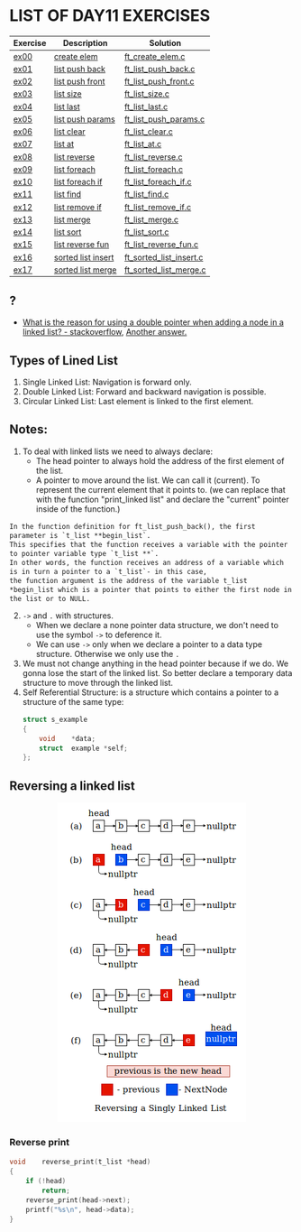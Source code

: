 # LIST OF DAY11 EXERCISES

|Exercise        |Description                    |Solution                     |
|-------------|-------------------------------|-----------------------------|
|[ex00](https://github.com/achrafelkhnissi/1337/blob/master/Piscine-2021/DAYS/DAY11/ex00)      |[create elem](https://github.com/achrafelkhnissi/1337/blob/master/Piscine-2021/DAYS/DAY11/ex00/README.md)          |[ft_create_elem.c](https://github.com/achrafelkhnissi/1337/blob/master/Piscine-2021/DAYS/DAY11/ex00/ft_create_elem.c) |
|[ex01](https://github.com/achrafelkhnissi/1337/blob/master/Piscine-2021/DAYS/DAY11/ex01)     |[list push back](https://github.com/achrafelkhnissi/1337/blob/master/Piscine-2021/DAYS/DAY11/ex01/README.md)  |[ft_list_push_back.c](https://github.com/achrafelkhnissi/1337/blob/master/Piscine-2021/DAYS/DAY11/ex01/ft_list_push_back.c)  |
|[ex02](https://github.com/achrafelkhnissi/1337/blob/master/Piscine-2021/DAYS/DAY11/ex02)   |[list push front](https://github.com/achrafelkhnissi/1337/blob/master/Piscine-2021/DAYS/DAY11/ex02/README.md)           |[ft_list_push_front.c](https://github.com/achrafelkhnissi/1337/blob/master/Piscine-2021/DAYS/DAY11/ex02/ft_list_push_front.c)         |
|[ex03](https://github.com/achrafelkhnissi/1337/blob/master/Piscine-2021/DAYS/DAY11/ex03)   |[list size](https://github.com/achrafelkhnissi/1337/blob/master/Piscine-2021/DAYS/DAY11/ex03/README.md)           |[ft_list_size.c](https://github.com/achrafelkhnissi/1337/blob/master/Piscine-2021/DAYS/DAY11/ex03/ft_list_size.c)      |
|[ex04](https://github.com/achrafelkhnissi/1337/blob/master/Piscine-2021/DAYS/DAY11/ex04)   |[list last](https://github.com/achrafelkhnissi/1337/blob/master/Piscine-2021/DAYS/DAY11/ex04/README.md)        |[ft_list_last.c](https://github.com/achrafelkhnissi/1337/blob/master/Piscine-2021/DAYS/DAY11/ex04/ft_list_last.c)  |
|[ex05](https://github.com/achrafelkhnissi/1337/blob/master/Piscine-2021/DAYS/DAY11/ex05)   |[list push params](https://github.com/achrafelkhnissi/1337/blob/master/Piscine-2021/DAYS/DAY11/ex05/README.md)       |[ft_list_push_params.c](https://github.com/achrafelkhnissi/1337/blob/master/Piscine-2021/DAYS/DAY11/ex05/ft_list_push_params.c)       |
|[ex06](https://github.com/achrafelkhnissi/1337/blob/master/Piscine-2021/DAYS/DAY11/ex06)   |[list clear](https://github.com/achrafelkhnissi/1337/blob/master/Piscine-2021/DAYS/DAY11/ex06/README.md)           |[ft_list_clear.c](https://github.com/achrafelkhnissi/1337/blob/master/Piscine-2021/DAYS/DAY11/ex06/ft_list_clear.c) |
|[ex07](https://github.com/achrafelkhnissi/1337/blob/master/Piscine-2021/DAYS/DAY11/ex07)   |[list at](https://github.com/achrafelkhnissi/1337/blob/master/Piscine-2021/DAYS/DAY11/ex07/README.md)        |[ft_list_at.c](https://github.com/achrafelkhnissi/1337/blob/master/Piscine-2021/DAYS/DAY11/ex07/ft_list_at.c)       |
|[ex08](https://github.com/achrafelkhnissi/1337/blob/master/Piscine-2021/DAYS/DAY11/ex08)   |[list reverse](https://github.com/achrafelkhnissi/1337/blob/master/Piscine-2021/DAYS/DAY11/ex08/README.md)     |[ft_list_reverse.c](https://github.com/achrafelkhnissi/1337/blob/master/Piscine-2021/DAYS/DAY11/ex08/ft_list_reverse.c)|
|[ex09](https://github.com/achrafelkhnissi/1337/blob/master/Piscine-2021/DAYS/DAY11/ex09)   |[list foreach](https://github.com/achrafelkhnissi/1337/blob/master/Piscine-2021/DAYS/DAY11/ex09/README.md) |[ft_list_foreach.c](https://github.com/achrafelkhnissi/1337/blob/master/Piscine-2021/DAYS/DAY11/ex09/ft_list_foreach.c) |
|[ex10](https://github.com/achrafelkhnissi/1337/blob/master/Piscine-2021/DAYS/DAY11/ex10)   |[list foreach if](https://github.com/achrafelkhnissi/1337/blob/master/Piscine-2021/DAYS/DAY11/ex10/README.md) |[ft_list_foreach_if.c](https://github.com/achrafelkhnissi/1337/blob/master/Piscine-2021/DAYS/DAY11/ex10/ft_list_foreach_if.c) |
|[ex11](https://github.com/achrafelkhnissi/1337/blob/master/Piscine-2021/DAYS/DAY11/ex11)   |[list find](https://github.com/achrafelkhnissi/1337/blob/master/Piscine-2021/DAYS/DAY11/ex11/README.md) |[ft_list_find.c](https://github.com/achrafelkhnissi/1337/blob/master/Piscine-2021/DAYS/DAY11/ex11/ft_list_find.c) |
|[ex12](https://github.com/achrafelkhnissi/1337/blob/master/Piscine-2021/DAYS/DAY11/ex12)   |[list remove if](https://github.com/achrafelkhnissi/1337/blob/master/Piscine-2021/DAYS/DAY11/ex12/README.md) |[ft_list_remove_if.c](https://github.com/achrafelkhnissi/1337/blob/master/Piscine-2021/DAYS/DAY11/ex12/ft_list_remove_if.c) |
|[ex13](https://github.com/achrafelkhnissi/1337/blob/master/Piscine-2021/DAYS/DAY11/ex13)   |[list merge](https://github.com/achrafelkhnissi/1337/blob/master/Piscine-2021/DAYS/DAY11/ex13/README.md) |[ft_list_merge.c](https://github.com/achrafelkhnissi/1337/blob/master/Piscine-2021/DAYS/DAY11/ex13/ft_list_merge.c) |
|[ex14](https://github.com/achrafelkhnissi/1337/blob/master/Piscine-2021/DAYS/DAY11/ex14)   |[list sort](https://github.com/achrafelkhnissi/1337/blob/master/Piscine-2021/DAYS/DAY11/ex14/README.md) |[ft_list_sort.c](https://github.com/achrafelkhnissi/1337/blob/master/Piscine-2021/DAYS/DAY11/ex14/ft_list_sort.c) |
|[ex15](https://github.com/achrafelkhnissi/1337/blob/master/Piscine-2021/DAYS/DAY11/ex15)   |[list reverse fun](https://github.com/achrafelkhnissi/1337/blob/master/Piscine-2021/DAYS/DAY11/ex15/README.md) |[ft_list_reverse_fun.c](https://github.com/achrafelkhnissi/1337/blob/master/Piscine-2021/DAYS/DAY11/ex15/ft_list_reverse_fun.c) |
|[ex16](https://github.com/achrafelkhnissi/1337/blob/master/Piscine-2021/DAYS/DAY11/ex16)   |[sorted list insert](https://github.com/achrafelkhnissi/1337/blob/master/Piscine-2021/DAYS/DAY11/ex16/README.md) |[ft_sorted_list_insert.c](https://github.com/achrafelkhnissi/1337/blob/master/Piscine-2021/DAYS/DAY11/ex16/ft_sorted_list_insert.c) |
|[ex17](https://github.com/achrafelkhnissi/1337/blob/master/Piscine-2021/DAYS/DAY11/ex17)   |[sorted list merge](https://github.com/achrafelkhnissi/1337/blob/master/Piscine-2021/DAYS/DAY11/ex17/README.md) |[ft_sorted_list_merge.c](https://github.com/achrafelkhnissi/1337/blob/master/Piscine-2021/DAYS/DAY11/ex17/ft_sorted_list_merge.c) |

## ?

- [What is the reason for using a double pointer when adding a node in a linked list? - stackoverflow](https://stackoverflow.com/questions/7271647/what-is-the-reason-for-using-a-double-pointer-when-adding-a-node-in-a-linked-lis), [Another answer.](https://www.youtube.com/watch?v=QH64qSW7wM8)


## Types of Lined List

1. Single Linked List: Navigation is forward only.
2. Double Linked List: Forward and backward navigation is possible.
3. Circular Linked List: Last element is linked to the first element.

## Notes:
1. To deal with linked lists we need to always declare:
	- The head pointer to always hold the address of the first element of the list.
	- A pointer to move around the list. We can call it (current). To represent the current element that it points to. (we can replace that with the function "print_linked list" and declare the "current" pointer inside of the function.)
```
In the function definition for ft_list_push_back(), the first parameter is `t_list **begin_list`.
This specifies that the function receives a variable with the pointer to pointer variable type `t_list **`. 
In other words, the function receives an address of a variable which is in turn a pointer to a `t_list`- in this case,
the function argument is the address of the variable t_list *begin_list which is a pointer that points to either the first node in the list or to NULL.
```

2. `->` and `.` with structures. 
	- When we declare a none pointer data structure, we don't need to use the symbol `->` to deference it.
	- We can use `->` only when we declare a pointer to a data type structure. Otherwise we only use the `.`
3. We must not change anything in the head pointer because if we do. We gonna lose the start of the linked list. So better declare a temporary data structure to move through the linked list.
4. Self Referential Structure: is a structure which contains a pointer to a structure of the same type:
	```c
	struct s_example
	{
		void	*data;
		struct	example *self;
	};
	```


## Reversing a linked list

[//]: # (</p> <p align="center"> <img src="https://github.com/achrafelkhnissi/1337/blob/master/Piscine-2021/imgs/reverselinkedlist.png" width="335" height="566" /> </p>)

</p>
<p align="center">  
<img src="https://github.com/achrafelkhnissi/1337/blob/master/Piscine-2021/imgs/reverselinkedlist.png"/>
</p>

### Reverse print

```c
void	reverse_print(t_list *head)
{
	if (!head)
		return;
	reverse_print(head->next);
	printf("%s\n", head->data);
}
```


